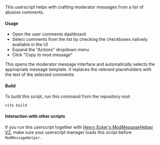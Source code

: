 This userscript helps with crafting moderator messages from a list of abusive comments.

#### Usage 

- Open the user comments dashboard
- Select comments from the list by checking the checkboxes natively available in the UI
- Expand the "Actions" dropdown menu
- Click "Copy to mod message"

This opens the moderator message interface and automatically selects the appropriate message template. It replaces the relevant placeholders with the text of the selected comments.

#### Build

To build this script, run this command from the repository root:

```
vite build
```

#### Interaction with other scripts

If you run this userscript together with [Henry Ecker's ModMessageHelper V2](https://github.com/HenryEcker-SO-UserScripts/SO-Mod-UserScripts/tree/master/ModMessageHelper), make sure your userscript manager loads this script before `ModMessageHelper`.
